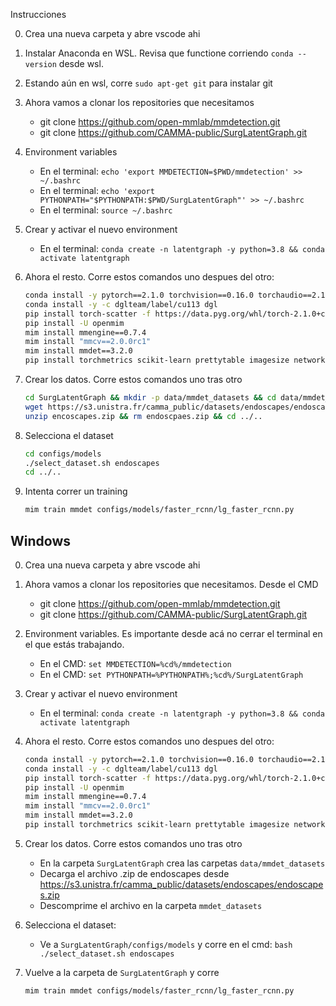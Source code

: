 Instrucciones

0. Crea una nueva carpeta y abre vscode ahi
1. Instalar Anaconda en WSL. Revisa que functione corriendo `conda --version` desde wsl.
2. Estando aún en wsl, corre `sudo apt-get git` para instalar git
3. Ahora vamos a clonar los repositories que necesitamos

   - git clone https://github.com/open-mmlab/mmdetection.git
   - git clone https://github.com/CAMMA-public/SurgLatentGraph.git

4. Environment variables

   - En el terminal: `echo 'export MMDETECTION=$PWD/mmdetection' >> ~/.bashrc`
   - En el terminal: `echo 'export PYTHONPATH="$PYTHONPATH:$PWD/SurgLatentGraph"' >> ~/.bashrc`
   - En el terminal: `source ~/.bashrc`

5. Crear y activar el nuevo environment

   - En el terminal: `conda create -n latentgraph -y python=3.8 && conda activate latentgraph`

6. Ahora el resto. Corre estos comandos uno despues del otro:
   ```bash
   conda install -y pytorch==2.1.0 torchvision==0.16.0 torchaudio==2.1.0 pytorch-cuda=11.8 -c pytorch -c nvidia
   conda install -y -c dglteam/label/cu113 dgl
   pip install torch-scatter -f https://data.pyg.org/whl/torch-2.1.0+cu118.html
   pip install -U openmim
   mim install mmengine==0.7.4
   mim install "mmcv==2.0.0rc1"
   mim install mmdet==3.2.0
   pip install torchmetrics scikit-learn prettytable imagesize networkx opencv-python yapf==0.40.1
   ```

7. Crear los datos. Corre estos comandos uno tras otro
   ```bash
   cd SurgLatentGraph && mkdir -p data/mmdet_datasets && cd data/mmdet_datasets
   wget https://s3.unistra.fr/camma_public/datasets/endoscapes/endoscapes.zip 
   unzip encoscapes.zip && rm endoscpaes.zip && cd ../..
   ```

8. Selecciona el dataset
   ```bash
   cd configs/models
   ./select_dataset.sh endoscapes
   cd ../..
   ```

9. Intenta correr un training
   ```bash
   mim train mmdet configs/models/faster_rcnn/lg_faster_rcnn.py
   ```


## Windows

0. Crea una nueva carpeta y abre vscode ahi
3. Ahora vamos a clonar los repositories que necesitamos. Desde el CMD

   - git clone https://github.com/open-mmlab/mmdetection.git
   - git clone https://github.com/CAMMA-public/SurgLatentGraph.git

4. Environment variables. Es importante desde acá no cerrar el terminal en el que estás trabajando.

   - En el CMD: `set MMDETECTION=%cd%/mmdetection`
   - En el CMD: `set PYTHONPATH=%PYTHONPATH%;%cd%/SurgLatentGraph`

5. Crear y activar el nuevo environment

   - En el terminal: `conda create -n latentgraph -y python=3.8 && conda activate latentgraph`

6. Ahora el resto. Corre estos comandos uno despues del otro:
   ```bash
   conda install -y pytorch==2.1.0 torchvision==0.16.0 torchaudio==2.1.0 pytorch-cuda=11.8 -c pytorch -c nvidia
   conda install -y -c dglteam/label/cu113 dgl
   pip install torch-scatter -f https://data.pyg.org/whl/torch-2.1.0+cu118.html
   pip install -U openmim
   mim install mmengine==0.7.4
   mim install "mmcv==2.0.0rc1"
   mim install mmdet==3.2.0
   pip install torchmetrics scikit-learn prettytable imagesize networkx opencv-python yapf==0.40.1
   ```

7. Crear los datos. Corre estos comandos uno tras otro

   - En la carpeta `SurgLatentGraph` crea las carpetas `data/mmdet_datasets`
   - Decarga el archivo .zip de endoscapes desde https://s3.unistra.fr/camma_public/datasets/endoscapes/endoscapes.zip
   - Descomprime el archivo en la carpeta `mmdet_datasets`

8. Selecciona el dataset:
   - Ve a `SurgLatentGraph/configs/models` y corre en el cmd: `bash ./select_dataset.sh endoscapes`

9. Vuelve a la carpeta de `SurgLatentGraph` y corre 
   ```bash
   mim train mmdet configs/models/faster_rcnn/lg_faster_rcnn.py
   ```